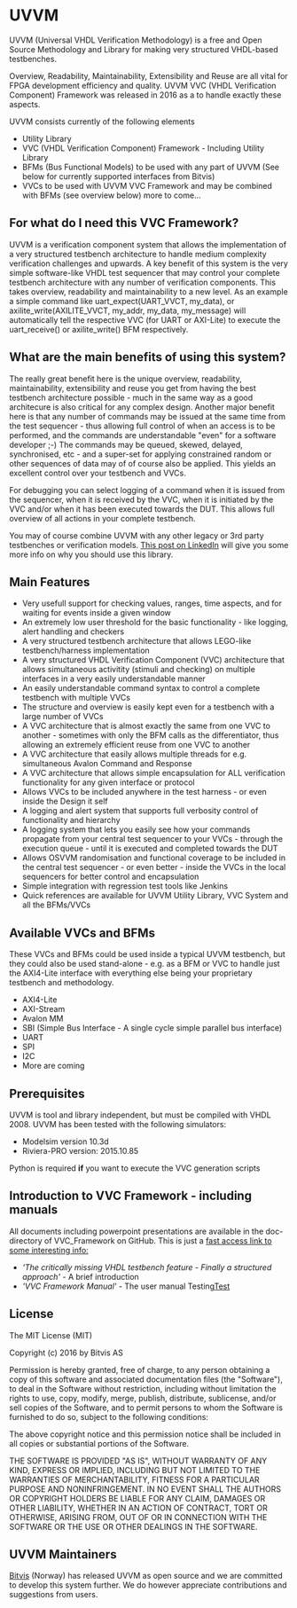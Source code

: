 # UVVM 
UVVM (Universal VHDL Verification Methodology) is a free and Open Source Methodology and Library for making very structured VHDL-based testbenches.

Overview, Readability, Maintainability, Extensibility and Reuse are all vital for FPGA development efficiency and quality. 
UVVM VVC (VHDL Verification Component) Framework was released in 2016 as a to handle exactly these aspects.

UVVM consists currently of the following elements 
- Utility Library
- VVC (VHDL Verification Component) Framework  - Including Utility Library
- BFMs (Bus Functional Models) to be used with any part of UVVM (See below for currently supported interfaces from Bitvis)
- VVCs to be used with UVVM VVC Framework and may be combined with BFMs (see overview below)
more to come...

## For what do I need this VVC Framework?
UVVM is a verification component system that allows the implementation of a very structured testbench architecture to handle medium complexity verification challenges and upwards. A key benefit of this system is the very simple software-like VHDL test sequencer that may control your complete testbench architecture with any number of verification components. This takes overview, readability and maintainability to a new level. 
As an example a simple command like uart_expect(UART_VVCT, my_data), or axilite_write(AXILITE_VVCT, my_addr, my_data, my_message) will automatically tell the respective VVC (for UART or AXI-Lite) to execute the uart_receive() or axilite_write() BFM respectively. 

## What are the main benefits of using this system?
The really great benefit here is the unique overview, readability, maintainability, extensibility and reuse you get from having the best testbench architecture possible - much in the same way as a good architecure is also critical for any complex design.
Another major benefit here is that any number of commands may be issued at the same time from the test sequencer - thus allowing full control of when an access is to be performed, and the commands are understandable "even" for a software developer ;-)   The commands may be queued, skewed, delayed, synchronised, etc - and a super-set for applying constrained random or other sequences of data may of of course also be applied.
This yields an excellent control over your testbench and VVCs.

For debugging you can select logging of a command when it is issued from the sequencer, when it is received by the VVC, when it is initiated by the VVC and/or when it has been executed towards the DUT. This allows full overview of all actions in your complete testbench.

You may of course combine UVVM with any other legacy or 3rd party testbenches or verification models.
[This post on LinkedIn](https://www.linkedin.com/pulse/what-uvvm-espen-tallaksen) will give you some more info on why you should use this library.

## Main Features
*	Very usefull support for checking values, ranges, time aspects, and for waiting for events inside a given window
*	An extremely low user threshold for the basic functionality - like logging, alert handling and checkers
*	A very structured testbench architecture that allows LEGO-like testbench/harness implementation
*	A very structured VHDL Verification Component (VVC) architecture that allows simultaneous activitity (stimuli and checking) on multiple interfaces in a very easily understandable manner
*	An easily understandable command syntax to control a complete testbench with multiple VVCs
*	The structure and overview is easily kept even for a testbench with a large number of VVCs
*	A VVC architecture that is almost exactly the same from one VVC to another - sometimes with only the BFM calls as the differentiator, thus allowing an extremely efficient reuse from one VVC to another
*	A VVC architecture that easily allows multiple threads for e.g. simultaneous Avalon Command and Response
*	A VVC architecture that allows simple encapsulation for ALL verification functionality for any given interface or protocol
*	Allows VVCs to be included anywhere in the test harness - or even inside the Design it self
*	A logging and alert system that supports full verbosity control of functionality and hierarchy
*	A logging system that lets you easily see how your commands propagate from your central test sequencer to your VVCs - through the execution queue - until it is executed and completed towards the DUT
*	Allows OSVVM randomisation and functional coverage to be included in the central test sequencer - or even better - inside the VVCs in the local sequencers for better control and encapsulation
*	Simple integration with regression test tools like Jenkins
*	Quick references are available for UVVM Utility Library, VVC System and all the BFMs/VVCs

## Available VVCs and BFMs
These VVCs and BFMs could be used inside a typical UVVM testbench, but they could also be used stand-alone - e.g. as a BFM or VVC to handle just the AXI4-Lite interface with everything else being your proprietary testbench and methodology.
*	AXI4-Lite
*	AXI-Stream
*	Avalon MM
*	SBI (Simple Bus Interface - A single cycle simple parallel bus interface)
*	UART
*	SPI
*	I2C
*	More are coming


## Prerequisites
UVVM is tool and library independent, but must be compiled with VHDL 2008.
UVVM has been tested with the following simulators:
- Modelsim version 10.3d
- Riviera-PRO version: 2015.10.85

Python is required **if** you want to execute the VVC generation scripts

## Introduction to VVC Framework - including manuals
All documents including powerpoint presentations are available in the doc-directory of VVC_Framework on GitHub.
This is just a [fast access link to some interesting info:](http://bitvis.no/resources/uvvm-vvc-framework-download/)
- *'The critically missing VHDL testbench feature - Finally a structured approach'* - A brief introduction
- *'VVC Framework Manual'*  - The user manual
Testing[Test](https://github.com/UVVM/UVVM_All/blob/master/CHANGES.TXT)

## License

The MIT License (MIT) 

Copyright (c) 2016 by Bitvis AS 

Permission is hereby granted, free of charge, to any person obtaining a copy of this software and associated documentation files (the "Software"), to deal in the Software without restriction, including without limitation the rights to use, copy, modify, merge, publish, distribute, sublicense, and/or sell copies of the Software, and to permit persons to whom the Software is furnished to do so, subject to the following conditions: 

The above copyright notice and this permission notice shall be included in all copies or substantial portions of the Software. 

THE SOFTWARE IS PROVIDED "AS IS", WITHOUT WARRANTY OF ANY KIND, EXPRESS OR IMPLIED, INCLUDING BUT NOT LIMITED TO THE WARRANTIES OF MERCHANTABILITY, FITNESS FOR A PARTICULAR PURPOSE AND NONINFRINGEMENT. IN NO EVENT SHALL THE AUTHORS OR COPYRIGHT HOLDERS BE LIABLE FOR ANY CLAIM, DAMAGES OR OTHER LIABILITY, WHETHER IN AN ACTION OF CONTRACT, TORT OR OTHERWISE, ARISING FROM, OUT OF OR IN CONNECTION WITH THE SOFTWARE OR THE USE OR OTHER DEALINGS IN THE SOFTWARE. 

## UVVM Maintainers
[Bitvis](http://bitvis.no) (Norway) has released UVVM as open source and we are committed to develop this system further.
We do however appreciate contributions and suggestions from users.
